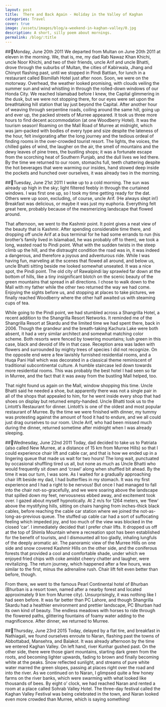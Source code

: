 ```yaml
---
layout: post
title:  There and Back Again - Holiday in the Valley of Kaghan
categories: Travel
cover: true
image: /assets/images/blog/a-weekend-in-kaghan-valley/0.jpg
description: A short, silly poem about mornings.
permalink: /blog/:title
---
```


##Monday, June 20th 2011
We departed from Multan on June 20th 2011 at eleven in the morning. We, that is, me, my dad Rab Nawaz Khan Khichi, uncle Noor Khichi, and two of their friends, uncle Arif and uncle Bhatti, drove through the suburbs of Multan, the cities of Kabirwala, Jhang and Chinyot flashing past, until we stopped in Pindi Battian, for lunch in a restaurant called Bismillah Hotel just after noon. Soon, we were on the motorway. Overhead, the weather looked promising, with clouds veiling the summer sun and wind whistling in through the rolled-down windows of our Honda City. We reached Islamabad before I knew, the Capital glimmering in the dusk, but we were not stopping there, for our eyes were set upon the breathtaking hill station that lay just beyond the Capital. After another hour of weaving through serpentine roads, coiling around the same hill, going up and ever up, the packed streets of Murree appeared. It took us three more hours to find decent accommodation (at one Woodberry Hotel). It was the tourism season!
Roaming on the Mall Road of Murree at midnight, which was jam-packed with bodies of every type and size despite the lateness of the hour, felt invigorating after the long journey and the tedious ordeal of finding rooms in the over-crowded tourist resort. The lights, the voices, the chilled gales of wind, the laugher on the air, the smell of mountains and the dewy leaves of pine trees, the bustling shops; it was a fortunate escape from the scorching heat of Southern Punjab, and the dull lives we led there. By the time we returned to our room, stomachs full, teeth chattering despite the hot beverages that were warming our insides, hand stowed deep inside the pockets and hunched over ourselves, it was already two in the morning.

##Tuesday, June 21st 2011
I woke up to a cold morning. The sun was already up high in the sky; light filtered feebly in through the curtained windows. I was first one up, so I took my time getting ready for the dat. Others were up soon, excluding, of course, uncle Arif. (He always slept in!) Breakfast was delicious, or maybe it was just my euphoria. Everything felt great here, probably because of the mesmerizing landscape that flowed around.

That afternoon, we went to the Kashmir point. It point gives a neat view of the beauty that is Kashmir. After spending considerable time there, and dropping off uncle Arif at a bus terminal for he had some errands to run (his brother’s family lived in Islamabad, he was probably off to them), we took a long, wasted road to Pindi point. What with the sudden twists in the steep climb up the hill, and the distraught condition the road was in, it was indeed a dangerous, and therefore a joyous and adventurous ride. While I was having fun, marveling at the scenes that flowed all around, and below us, uncle Bhatti sitting beside me looked somewhat unseated. It was a nice spot, the Pindi point. The old city of Rawalpindi lay sprawled far down at the bottom of hills, like a tiny insignificant blotch on the scenic beauty of the green mountains that spread in all directions. I chose to walk down to the Mall with my father while the other two returned the way we had come. Enjoying the sights before us, and stopping at places to take pictures, we finally reached Woodberry where the other half awaited us with steaming cups of tea.

While going to the Pindi point, we had stumbled across a Shangrilla Hotel, a recent addition to the Shangrilla Resort Networks. It reminded me of the Shangrilla Resort at Skardu and the limited time we had spent there, back in 2006. Though the grandeur and the breath-taking Kachura Lake were both absent, it had a very similar architect and somewhat matching color scheme. Both resorts were fenced by towering mountains; lush green in this case, black and devoid of life in that case. Reception area was laden with flowers and surrounded by mighty trees of species I did not recognize. On the opposite end were a few lavishly furnished residential rooms, and a Huqa Pani Hall which was decorated in a classical theme reminiscent of traditional subcontinental culture. A humble staircase led down towards more residential rooms. This was probably the best hotel I had seen so far in Murree, and the fact that it was away from the bustling Mall helped, too.

That night found us again on the Mall, window shopping this time. Uncle Bhatti said he needed a shoe, but apparently there was not a single pair in all of the shops that appealed to him, for he went inside every shop that had shoes on display but returned empty-handed. Uncle Bhatti took us to the Lintott’s Restaurant for dinner. Lintott’s is one of the oldest and most popular restaurant of Murree. By the time we were finished with dinner, my tummy was protesting against the amount of food it had to endure, and we all could just drag ourselves to our room. Uncle Arif, who had been missed much during the dinner, returned sometime after midnight when I was already sleeping.

##Wednesday, June 22nd 2011
Today, dad decided to take us to Patriata (also called New Murree, at a distance of 15 km from Murree Hills) so that I could experience chair lift and cable car, and that is how we ended up in a lingering queue that made us wait for two hours! The long wait, punctuated by occasional shuffling tired us all, but none as much as Uncle Bhatti who would frequently sit down and ‘crawl’ along when shuffled bit ahead. By the time it was our turn, I was sore. As I waited for a gradually approaching chair lift beside my dad, I had butterflies in my stomach. It was my first experience and I had a right to be nervous! But once I had managed to fall into the chair not-so-gracefully, and we were soaring above the landscape that spilled down my feet, nervousness ebbed away, and excitement took over. I gazed about myself hypnotically. At 2 m/s for 1264 meters, we ‘flew’ above the mystifying hills, sitting on chairs hanging from inches-thick black cables, before reaching the cable car station where we joined the not-as-long-as-previous queue. The stuffed up cable car had a sort of suffocating feeling which impeded joy, and too much of the view was blocked in the closed ‘car’. I immediately decided that I prefer chair lifts. It dropped us off at the top of Shimla Mountain where a recreation spot has been established for the benefit of tourists, and I dismounted all too gladly, inhaling lungfuls of the deeply aromatic air. The panoramic view of the Murree Hills on one side and snow covered Kashmir Hills on the other side, and the coniferous forests that provided a cool and comfortable shade, under which we enjoyed fried chips with coke amidst cheery chatter and laugher, were revitalizing. The return journey, which happened after a few hours, was similar to the first, minus the adrenaline rush. Chair lift felt even better than before, though.

From there, we went to the famous Pearl Continental hotel of Bhurban (Bhurban is a resort town, named after a nearby forest and located approximately 9 km from Murree city). Unsurprisingly, it was nothing like I had seen before. It was far better than PC Lahore, and though Shangrilla Skardu had a healthier environment and prettier landscape, PC Bhurban had its own kind of beauty. The endless meadows with horses to ride through the flowered paths, glittering fountains of foamy water adding to the magnificence. After dinner, we returned to Murree.

##Thursday, June 23rd 2015
Today, delayed by a flat tire, and breakfast in Nathiagali, we found ourselves enroute to Naran, flashing past the towns of Abbottabad, Mansehra, and Balakot. It was already afternoon by the time we entered Kaghan Valley. On left hand, river Kunhar gushed past. On the other side, there were those giant mountains, starting dark green from the roots, and becoming lighter upwards, fading to brown and finally becoming white at the peaks. Snow reflected sunlight, and streams of pure white water marred the green slopes, passing at places right over the road and into the river. As we continued on to Naran, I glimpsed quite a few honey farms on the river banks, which were swarming with what looked like thousands of bees. By eight o’ clock, we had reached Naran and rented a room at a place called Sohrab Valley Hotel. The three-day festival called the Kaghan Valley Festival was being celebrated in the town, and Naran looked even more crowded than Murree, which is saying something!
